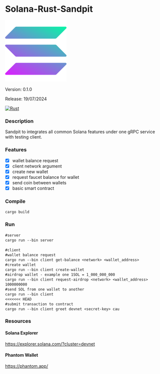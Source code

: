 # Solana-Rust-Sandpit

<img src="solana.png" alt="Solana" style="width:200px;"/>

Version: 0.1.0

Release: 19/07/2024

[![Rust](https://github.com/janrockdev/solana-sandpit/actions/workflows/rust.yml/badge.svg)](https://github.com/janrockdev/solana-sandpit/actions/workflows/rust.yml)

### Description
Sandpit to integrates all common Solana features under one gRPC service with testing client.

### Features
- [x] wallet balance request
- [x] client network argument
- [x] create new wallet
- [x] request faucet balance for wallet
- [x] send coin between wallets
- [x] basic smart contract

### Compile
```shell
cargo build
```

### Run
```shell
#server
cargo run --bin server

#client
#wallet balance request
cargo run --bin client get-balance <network> <wallet_address>
#create wallet
cargo run --bin client create-wallet
#airdrop wallet - example one 1SOL = 1_000_000_000
cargo run --bin client request-airdrop <network> <wallet_address> 1000000000
#send SOL from one wallet to another
cargo run --bin client 
<<<<<<< HEAD
#submit transaction to contract
cargo run --bin client greet devnet <secret-key> cau
```

### Resources
#### Solana Explorer
https://explorer.solana.com/?cluster=devnet

#### Phantom Wallet
https://phantom.app/